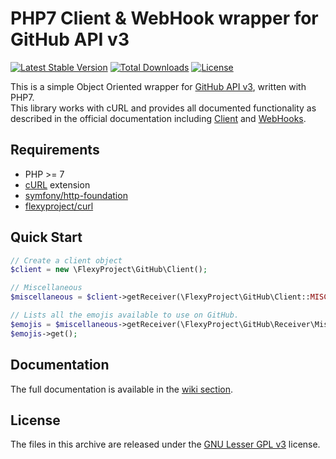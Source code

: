 # PHP7 Client & WebHook wrapper for GitHub API v3
[![Latest Stable Version](https://poser.pugx.org/flexyproject/githubapi/v/stable)](https://packagist.org/packages/flexyproject/githubapi)
[![Total Downloads](https://poser.pugx.org/flexyproject/githubapi/downloads)](https://packagist.org/packages/flexyproject/githubapi)
[![License](https://poser.pugx.org/flexyproject/githubapi/license)](https://packagist.org/packages/flexyproject/githubapi)

This is a simple Object Oriented wrapper for [GitHub API v3](http://developer.github.com/v3/), written with PHP7.  
This library works with cURL and provides all documented functionality as described in the official documentation including [Client](https://developer.github.com/v3/) and [WebHooks](https://developer.github.com/webhooks/).  

## Requirements
* PHP >= 7
* [cURL](http://php.net/manual/en/book.curl.php) extension
* [symfony/http-foundation](https://github.com/symfony/http-foundation)
* [flexyproject/curl](https://github.com/FlexyProject/Curl)

## Quick Start
```php
// Create a client object
$client = new \FlexyProject\GitHub\Client();

// Miscellaneous
$miscellaneous = $client->getReceiver(\FlexyProject\GitHub\Client::MISCELLANEOUS);

// Lists all the emojis available to use on GitHub.
$emojis = $miscellaneous->getReceiver(\FlexyProject\GitHub\Receiver\Miscellaneous::EMOJIS);
$emojis->get();
```

## Documentation
The full documentation is available in the [wiki section](https://github.com/FlexyProject/GitHubAPI/wiki).

## License
The files in this archive are released under the [GNU Lesser GPL v3](LICENSE.md) license.
